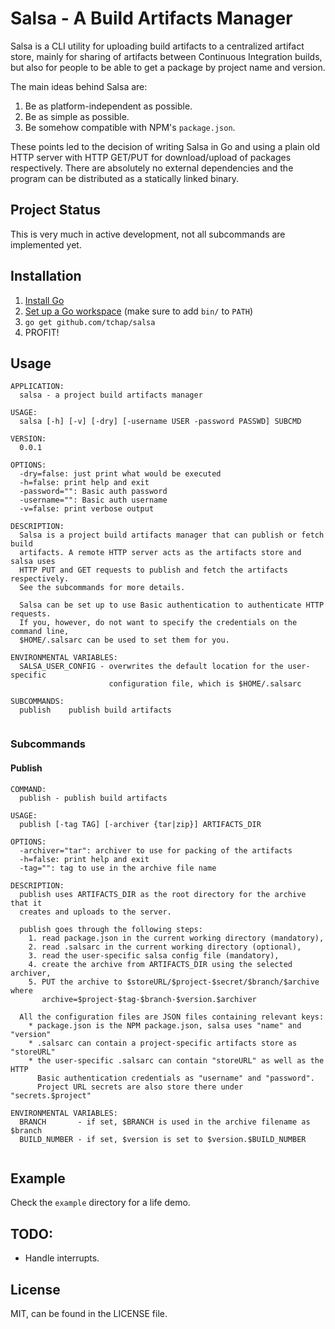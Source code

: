 # Salsa - A Build Artifacts Manager

Salsa is a CLI utility for uploading build artifacts to a centralized artifact
store, mainly for sharing of artifacts between Continuous Integration builds,
but also for people to be able to get a package by project name and version.

The main ideas behind Salsa are:

1. Be as platform-independent as possible.
2. Be as simple as possible.
3. Be somehow compatible with NPM's `package.json`.

These points led to the decision of writing Salsa in Go and using a plain old
HTTP server with HTTP GET/PUT for download/upload of packages respectively.
There are absolutely no external dependencies and the program can be distributed
as a statically linked binary.

## Project Status

This is very much in active development, not all subcommands are implemented
yet.

## Installation

1. [Install Go](http://golang.org/doc/install)
2. [Set up a Go workspace](http://golang.org/doc/code.html) (make sure to add `bin/` to `PATH`)
3. `go get github.com/tchap/salsa`
4. PROFIT!

## Usage

```
APPLICATION:
  salsa - a project build artifacts manager

USAGE:
  salsa [-h] [-v] [-dry] [-username USER -password PASSWD] SUBCMD

VERSION:
  0.0.1

OPTIONS:
  -dry=false: just print what would be executed
  -h=false: print help and exit
  -password="": Basic auth password
  -username="": Basic auth username
  -v=false: print verbose output

DESCRIPTION:
  Salsa is a project build artifacts manager that can publish or fetch build
  artifacts. A remote HTTP server acts as the artifacts store and salsa uses
  HTTP PUT and GET requests to publish and fetch the artifacts respectively.
  See the subcommands for more details.

  Salsa can be set up to use Basic authentication to authenticate HTTP requests.
  If you, however, do not want to specify the credentials on the command line,
  $HOME/.salsarc can be used to set them for you.

ENVIRONMENTAL VARIABLES:
  SALSA_USER_CONFIG - overwrites the default location for the user-specific
                      configuration file, which is $HOME/.salsarc

SUBCOMMANDS:
  publish	 publish build artifacts
  
```

### Subcommands

#### Publish

```
COMMAND:
  publish - publish build artifacts

USAGE:
  publish [-tag TAG] [-archiver {tar|zip}] ARTIFACTS_DIR

OPTIONS:
  -archiver="tar": archiver to use for packing of the artifacts
  -h=false: print help and exit
  -tag="": tag to use in the archive file name

DESCRIPTION:
  publish uses ARTIFACTS_DIR as the root directory for the archive that it
  creates and uploads to the server.

  publish goes through the following steps:
    1. read package.json in the current working directory (mandatory),
    2. read .salsarc in the current working directory (optional),
    3. read the user-specific salsa config file (mandatory),
    4. create the archive from ARTIFACTS_DIR using the selected archiver,
    5. PUT the archive to $storeURL/$project-$secret/$branch/$archive where
       archive=$project-$tag-$branch-$version.$archiver

  All the configuration files are JSON files containing relevant keys:
    * package.json is the NPM package.json, salsa uses "name" and "version"
    * .salsarc can contain a project-specific artifacts store as "storeURL"
    * the user-specific .salsarc can contain "storeURL" as well as the HTTP
      Basic authentication credentials as "username" and "password".
      Project URL secrets are also store there under "secrets.$project"

ENVIRONMENTAL VARIABLES:
  BRANCH       - if set, $BRANCH is used in the archive filename as $branch
  BUILD_NUMBER - if set, $version is set to $version.$BUILD_NUMBER
		
```

## Example

Check the `example` directory for a life demo.

## TODO:

* Handle interrupts.

## License

MIT, can be found in the LICENSE file.

